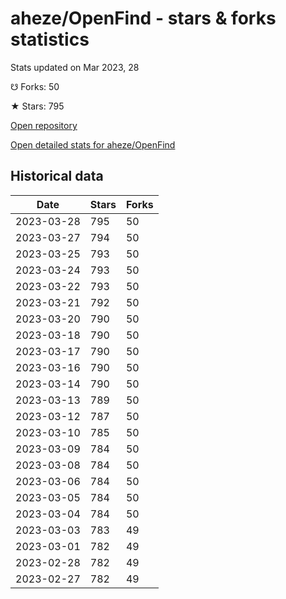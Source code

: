 # aheze/OpenFind - stars & forks statistics

Stats updated on Mar 2023, 28

☋ Forks: 50

★ Stars: 795

[Open repository](https://github.com/aheze/OpenFind)

[Open detailed stats for aheze/OpenFind](https://reviewgithub.com/rep/aheze/OpenFind)

## Historical data
| Date | Stars | Forks |
|------|-------|-------|
| 2023-03-28 | 795 | 50 | 
| 2023-03-27 | 794 | 50 | 
| 2023-03-25 | 793 | 50 | 
| 2023-03-24 | 793 | 50 | 
| 2023-03-22 | 793 | 50 | 
| 2023-03-21 | 792 | 50 | 
| 2023-03-20 | 790 | 50 | 
| 2023-03-18 | 790 | 50 | 
| 2023-03-17 | 790 | 50 | 
| 2023-03-16 | 790 | 50 | 
| 2023-03-14 | 790 | 50 | 
| 2023-03-13 | 789 | 50 | 
| 2023-03-12 | 787 | 50 | 
| 2023-03-10 | 785 | 50 | 
| 2023-03-09 | 784 | 50 | 
| 2023-03-08 | 784 | 50 | 
| 2023-03-06 | 784 | 50 | 
| 2023-03-05 | 784 | 50 | 
| 2023-03-04 | 784 | 50 | 
| 2023-03-03 | 783 | 49 | 
| 2023-03-01 | 782 | 49 | 
| 2023-02-28 | 782 | 49 | 
| 2023-02-27 | 782 | 49 | 


